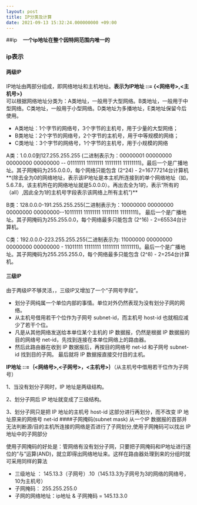 ```yaml
---
layout: post
title: IP分类及计算
date: 2021-09-13 15:32:24.000000000 +09:00
---
```


##ip
&nbsp;&nbsp;&nbsp;<B>一个ip地址在整个因特网范围内唯一的</B>
### ip表示
#### 两级IP
IP地址由两部分组成，即网络地址和主机地址。**表示为IP地址 ::= {<网络号>,<主机号>}**  
可以根据网络地址分类为：A类地址，一般用于大型网络。B类地址，一般用于中型网络。C类地址，一般用于小型网络。D类地址为多播地址，E类地址保留今后使用。

+ A类地址：1个字节的网络号，3个字节的主机号，用于少量的大型网络；
+ B类地址：2个字节的网络号，2个字节的主机号，用于中等规模的网络；
+ C类地址：3个字节的网络号，1个字节的主机号，用于小规模的网络

A类：1.0.0.0到127.255.255.255 (二进制表示为：00000001 00000000 00000000 00000000 -- 01111111 11111111 11111111 11111111)。最后一个是广播地址。其子网掩码为255.0.0.0，每个网络只能包含 (2^24) - 2=16777214台计算机**(除去全为0的网络地址，表示该IP地址是本主机所连接到的单个网络地址（如，5.6.7.8，该主机所在的网络地址就是5.0.0.0）。再出去全为1的，表示“所有的（all）,因此全为1的主机号字段表示该网络上所有主机”)**

B类：128.0.0.0-191.255.255.255(二进制表示为：10000000 00000000 00000000 00000000--10111111 11111111 11111111 11111111)。 最后一个是广播地址。其子网掩码为255.255.0.0，每个网络最多只能包含 (2^16) - 2=65534台计算机。

C类：192.0.0.0-223.255.255.255(二进制表示为: 11000000 00000000 00000000 00000000 - 11011111 11111111 11111111 11111111)。最后一个是广播地址。其子网掩码为255.255.255.0，每个网络最多只能包含 (2^8) - 2=254台计算机。
#### 三级IP
由于两级IP不够灵活，，三级IP又增加了一个“子网号字段”。

+ 划分子网纯属一个单位内部的事情。单位对外仍然表现为没有划分子网的网络。
+ 从主机号借用若干个位作为子网号 subnet-id，而主机号 host-id 也就相应减少了若干个位。
+ 凡是从其他网络发送给本单位某个主机的 IP 数据报，仍然是根据 IP 数据报的目的网络号 net-id，先找到连接在本单位网络上的路由器。
+ 然后此路由器在收到 IP 数据报后，再按目的网络号 net-id 和子网号 subnet-id 找到目的子网。
最后就将 IP 数据报直接交付目的主机。

**IP地址 ::=｛<网络号>,<子网号>，<主机号>｝**（从主机号中借用若干位作为子网号）
 
1、当没有划分子网时，IP 地址是两级结构。

2、划分子网后 IP 地址就变成了三级结构。

3、划分子网只是把 IP 地址的主机号 host-id 这部分进行再划分，而不改变 IP 地址原来的网络号 net-id
####子网掩码(subnet mask)
从一个IP 数据报的首部并无法判断源/目的主机所连接的网络是否进行了子网划分,使用子网掩码可以找出 IP 地址中的子网部分

使用子网掩码的好处是：管网络有没有划分子网，只要把子网掩码和IP地址进行逐位的“与”运算(AND)，就立即得出网络地址来。这样在路由器处理到来的分组时就可采用同样的算法

+ 三级地址 ：  145.13.3（子网号）.10（145.13.3为子网号为3的网络的网络号，10为主机号）
+ 子网掩码：   255.255.255.0
+ 子网的网络地址：ip地址 & 子网掩码 = 145.13.3.0
